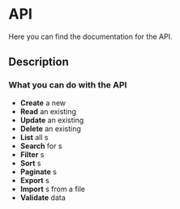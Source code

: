 #  API

Here you can find the documentation for the  API.

## Description



### What you can do with the  API

- **Create** a new 
- **Read** an existing 
- **Update** an existing 
- **Delete** an existing 
- **List** all s
- **Search** for s
- **Filter** s
- **Sort** s
- **Paginate** s
- **Export** s
- **Import** s from a file
- **Validate**  data